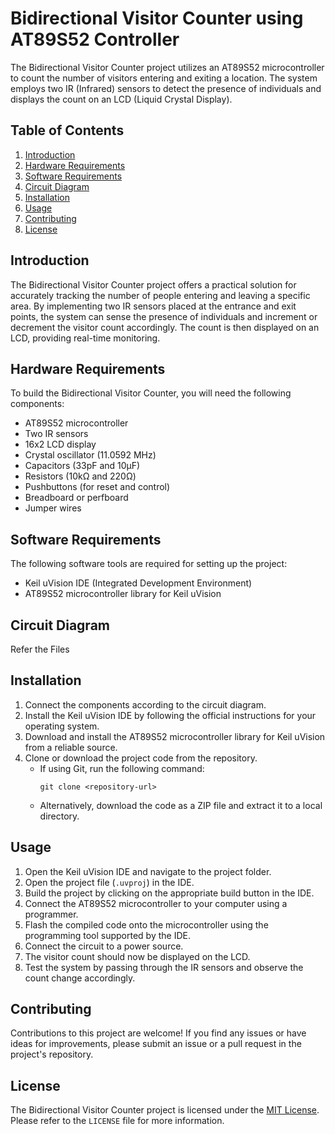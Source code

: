# Bidirectional Visitor Counter using AT89S52 Controller

The Bidirectional Visitor Counter project utilizes an AT89S52 microcontroller to count the number of visitors entering and exiting a location. The system employs two IR (Infrared) sensors to detect the presence of individuals and displays the count on an LCD (Liquid Crystal Display).

## Table of Contents
1. [Introduction](#introduction)
2. [Hardware Requirements](#hardware-requirements)
3. [Software Requirements](#software-requirements)
4. [Circuit Diagram](#circuit-diagram)
5. [Installation](#installation)
6. [Usage](#usage)
7. [Contributing](#contributing)
8. [License](#license)

## Introduction

The Bidirectional Visitor Counter project offers a practical solution for accurately tracking the number of people entering and leaving a specific area. By implementing two IR sensors placed at the entrance and exit points, the system can sense the presence of individuals and increment or decrement the visitor count accordingly. The count is then displayed on an LCD, providing real-time monitoring.

## Hardware Requirements

To build the Bidirectional Visitor Counter, you will need the following components:

- AT89S52 microcontroller
- Two IR sensors
- 16x2 LCD display
- Crystal oscillator (11.0592 MHz)
- Capacitors (33pF and 10µF)
- Resistors (10kΩ and 220Ω)
- Pushbuttons (for reset and control)
- Breadboard or perfboard
- Jumper wires

## Software Requirements

The following software tools are required for setting up the project:

- Keil uVision IDE (Integrated Development Environment)
- AT89S52 microcontroller library for Keil uVision

## Circuit Diagram

   Refer the Files

## Installation

1. Connect the components according to the circuit diagram.
2. Install the Keil uVision IDE by following the official instructions for your operating system.
3. Download and install the AT89S52 microcontroller library for Keil uVision from a reliable source.
4. Clone or download the project code from the repository.
   - If using Git, run the following command:
     ```
     git clone <repository-url>
     ```
   - Alternatively, download the code as a ZIP file and extract it to a local directory.

## Usage

1. Open the Keil uVision IDE and navigate to the project folder.
2. Open the project file (`.uvproj`) in the IDE.
3. Build the project by clicking on the appropriate build button in the IDE.
4. Connect the AT89S52 microcontroller to your computer using a programmer.
5. Flash the compiled code onto the microcontroller using the programming tool supported by the IDE.
6. Connect the circuit to a power source.
7. The visitor count should now be displayed on the LCD.
8. Test the system by passing through the IR sensors and observe the count change accordingly.

## Contributing

Contributions to this project are welcome! If you find any issues or have ideas for improvements, please submit an issue or a pull request in the project's repository.

## License

The Bidirectional Visitor Counter project is licensed under the [MIT License](https://opensource.org/licenses/MIT). Please refer to the `LICENSE` file for more information.
